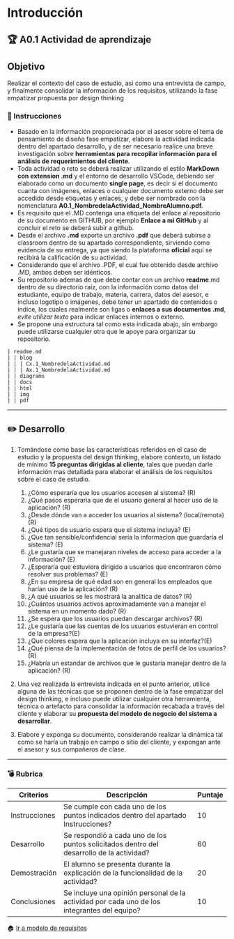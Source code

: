 # Introducción

## :trophy: A0.1 Actividad de aprendizaje

## Objetivo

Realizar el contexto del caso de estudio, asi como una entrevista de campo, y finalmente consolidar la información de los requisitos, utilizando la fase empatizar propuesta por design thinking

### :blue_book: Instrucciones

- Basado en la información proporcionada por el asesor sobre el tema de pensamiento de diseño fase empatizar, elabore la actividad indicada dentro del apartado desarrollo, y de ser necesario realice una breve investigación sobre **herramientas para recopilar información para el análisis de requerimientos del cliente**.
- Toda actividad o reto se deberá realizar utilizando el estilo **MarkDown con extension .md** y el entorno de desarrollo VSCode, debiendo ser elaborado como un documento **single page**, es decir si el documento cuanta con imágenes, enlaces o cualquier documento externo debe ser accedido desde etiquetas y enlaces, y debe ser nombrado con la nomenclatura **A0.1_NombredelaActividad_NombreAlumno.pdf.**
- Es requisito que el .MD contenga una etiqueta del enlace al repositorio de su documento en GITHUB, por ejemplo **Enlace a mi GitHub** y al concluir el reto se deberá subir a github.
- Desde el archivo **.md** exporte un archivo **.pdf** que deberá subirse a classroom dentro de su apartado correspondiente, sirviendo como evidencia de su entrega, ya que siendo la plataforma **oficial** aquí se recibirá la calificación de su actividad.
- Considerando que el archivo .PDF, el cual fue obtenido desde archivo .MD, ambos deben ser idénticos.
- Su repositorio ademas de que debe contar con un archivo **readme**.md dentro de su directorio raíz, con la información como datos del estudiante, equipo de trabajo, materia, carrera, datos del asesor, e incluso logotipo o imágenes, debe tener un apartado de contenidos o indice, los cuales realmente son ligas o **enlaces a sus documentos .md**, _evite utilizar texto_ para indicar enlaces internos o externo.
- Se propone una estructura tal como esta indicada abajo, sin embargo puede utilizarse cualquier otra que le apoye para organizar su repositorio.

```
| readme.md
| | blog
| | | Cx.1_NombredelaActividad.md
| | | Ax.1_NombredelaActividad.md
| | diagrams
| | docs
| | html
| | img
| | pdf    
```

___

## :pencil2:  Desarrollo

1. Tomándose como base las características referidos en el caso de estudio y la propuesta del design thinking, elabore contexto, un listado de mínimo **15 preguntas dirigidas al cliente**, tales que puedan darle información mas detallada para elaborar el análisis de los requisitos sobre el caso de estudio.

   1. ¿Cómo esperaría que los usuarios accesen al sistema? (R)
   2. ¿Qué pasos esperaria que de el usuario general al hacer uso de la aplicación? (R)
   3. ¿Desde dónde van a acceder los usuarios al sistema? (local/remota) (R)
   4. ¿Qué tipos de usuario espera que el sistema incluya? (E)
   5. ¿Que tan sensible/confidencial sería la informacion que guardaría el sistema? (E)
   6. ¿Le gustaría que se manejaran niveles de acceso para acceder a la información? (E)
   7. ¿Esperaría que estuviera dirigido a usuarios que encontraron cómo resolver sus problemas? (E)
   8.  ¿En su empresa de qué edad son en general los empleados que harían uso de la aplicación? (R)
   9.  ¿A qué usuarios se les mostrará la analítica de datos? (R)
   10. ¿Cuántos usuarios activos aproximadamente van a manejar el sistema en un momento dado? (R)
   11. ¿Se espera que los usuarios puedan descargar archivos? (R)
   12. ¿Le gustaría que las cuentas de los usuarios estuvieran en control de la empresa?(E)
   13. ¿Que colores espera que la aplicación incluya en su interfaz?(E)
   14. ¿Qué piensa de la implementación de fotos de perfil de los usuarios? (R)
   15. ¿Habría un estandar de archivos que le gustaria manejar dentro de la aplicación? (R)

2. Una vez realizada la entrevista indicada en el punto anterior, utilice alguna de las técnicas que se proponen dentro de la fase empatizar del design thinking, e incluso puede utilizar cualquier otra herramienta, técnica o artefacto para consolidar la información recabada a través del cliente y elaborar su **propuesta del modelo de negocio del sistema a desarrollar**.
3. Elabore y exponga su documento, considerando realizar la dinámica tal como se haría un trabajo en campo o sitio del cliente, y expongan ante el asesor y sus compañeros de clase.

___

### :bomb: Rubrica

| Criterios     | Descripción                                                                                  | Puntaje |
| ------------- | -------------------------------------------------------------------------------------------- | ------- |
| Instrucciones | Se cumple con cada uno de los puntos indicados dentro del apartado Instrucciones?            | 10      |  | 5 |
| Desarrollo    | Se respondió a cada uno de los puntos solicitados dentro del desarrollo de la actividad?     | 60      |
| Demostración  | El alumno se presenta durante la explicación de la funcionalidad de la actividad?            | 20      |
| Conclusiones  | Se incluye una opinión personal de la actividad  por cada uno de los integrantes del equipo? | 10      |

:house: [Ir a modelo de requisitos](../docs/D1.0_Modelado_requisitos.md)
